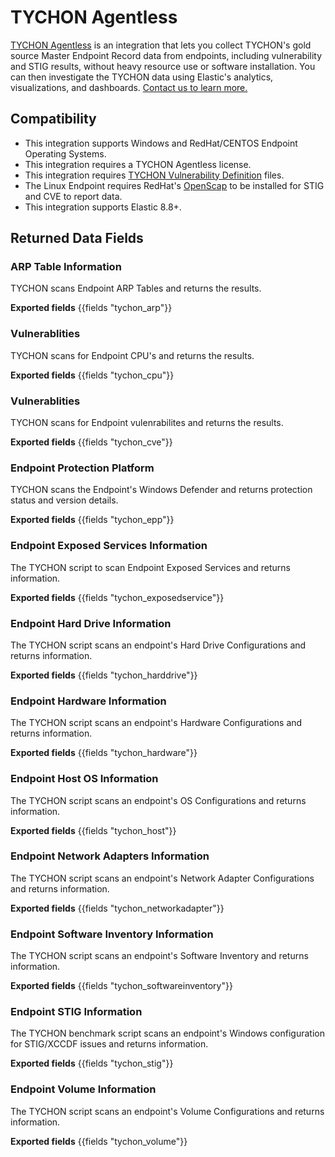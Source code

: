 # TYCHON Agentless

[TYCHON Agentless](https://tychon.io/products/tychon-agentless/) is an integration that lets you collect TYCHON's gold source Master Endpoint Record  data from endpoints, including vulnerability and STIG results, without heavy resource use or software installation. You can then investigate the TYCHON data using Elastic's analytics, visualizations, and dashboards. [Contact us to learn more.](https://tychon.io/start-a-free-trial/) 

## Compatibility

* This integration supports Windows and RedHat/CENTOS Endpoint Operating Systems. 
* This integration requires a TYCHON Agentless license. 
* This integration requires [TYCHON Vulnerability Definition](https://support.tychon.io/) files.
* The Linux Endpoint requires RedHat's [OpenScap](https://www.open-scap.org/tools/openscap-base/) to be installed for STIG and CVE to report data.
* This integration supports Elastic 8.8+.

## Returned Data Fields
### ARP Table Information

TYCHON scans Endpoint ARP Tables and returns the results.  

**Exported fields**
{{fields "tychon_arp"}}

### Vulnerablities

TYCHON scans for Endpoint CPU's and returns the results.  

**Exported fields**
{{fields "tychon_cpu"}}

### Vulnerablities

TYCHON scans for Endpoint vulenrabilites and returns the results.  

**Exported fields**
{{fields "tychon_cve"}}

### Endpoint Protection Platform

TYCHON scans the Endpoint's Windows Defender and returns protection status and version details.  

**Exported fields**
{{fields "tychon_epp"}}

### Endpoint Exposed Services Information

The TYCHON script to scan Endpoint Exposed Services and returns information.  

**Exported fields**
{{fields "tychon_exposedservice"}}

### Endpoint Hard Drive Information

The TYCHON script scans an endpoint's Hard Drive Configurations and returns information.  

**Exported fields**
{{fields "tychon_harddrive"}}

### Endpoint Hardware Information

The TYCHON script scans an endpoint's Hardware Configurations and returns information.  

**Exported fields**
{{fields "tychon_hardware"}}

### Endpoint Host OS Information

The TYCHON script scans an endpoint's OS Configurations and returns information.  

**Exported fields**
{{fields "tychon_host"}}

### Endpoint Network Adapters Information

The TYCHON script scans an endpoint's Network Adapter Configurations and returns information.  

**Exported fields**
{{fields "tychon_networkadapter"}}

### Endpoint Software Inventory Information

The TYCHON script scans an endpoint's Software Inventory and returns information.  

**Exported fields**
{{fields "tychon_softwareinventory"}}

### Endpoint STIG Information

The TYCHON benchmark script scans an endpoint's Windows configuration for STIG/XCCDF issues and returns information.  

**Exported fields**
{{fields "tychon_stig"}}

### Endpoint Volume Information

The TYCHON script scans an endpoint's Volume Configurations and returns information.  

**Exported fields**
{{fields "tychon_volume"}}
